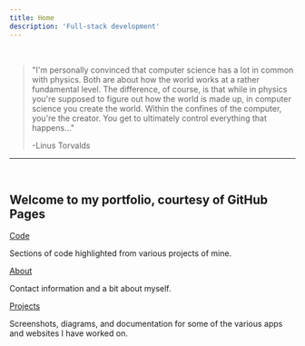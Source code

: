 ```yaml
---
title: Home
description: 'Full-stack development'
---
```


<br>

> "I'm personally convinced that computer science has a lot in common with physics. 
> Both are about how the world works at a rather fundamental level. 
> The difference, of course, is that while in physics you're supposed to figure out 
> how the world is made up, in computer science you create the world. 
> Within the confines of the computer, you're the creator. 
> You get to ultimately control everything that happens..." 
>
> -Linus Torvalds

---

<br>

<h2>Welcome to my portfolio, courtesy of GitHub Pages</h2>
<div class="gridwrap">
    <div class="gridleft">
    <p class="blocktext"><p class="redlist"><a href="code.md">Code</a></p>Sections of 
        code highlighted from various projects of mine.
    </p>
    <p class="blocktext"><p class="redlist"><a href="about.md">About</a></p>Contact 
        information and a bit about myself.
    </p>
    </div>
    <div class="gridright">
        <p class="blocktext"><p class="redlist"><a href="projects.md">Projects</a></p>Screenshots, diagrams, and 
            documentation for some of the various apps and websites I have 
            worked on.
        </p> 
    </div>
</div>
